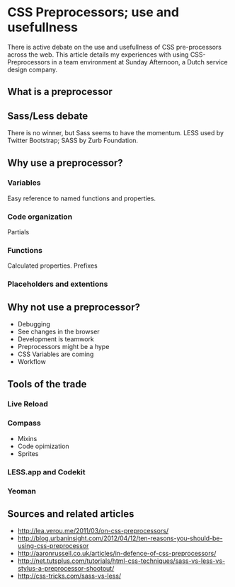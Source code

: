 # CSS Preprocessors; use and usefullness

There is active debate on the use and usefullness of CSS pre-processors across the web. This article details my experiences with using CSS-Preprocessors in a team environment at Sunday Afternoon, a Dutch service design company.

## What is a preprocessor

## Sass/Less debate
There is no winner, but Sass seems to have the momentum. 
LESS used by Twitter Bootstrap; SASS by Zurb Foundation.

## Why use a preprocessor?

### Variables
Easy reference to named functions and properties.

### Code organization
Partials

### Functions
Calculated properties.
Prefixes

### Placeholders and extentions

## Why not use a preprocessor?

* Debugging
* See changes in the browser
* Development is teamwork
* Preprocessors might be a hype
* CSS Variables are coming
* Workflow

## Tools of the trade

### Live Reload

### Compass

* Mixins
* Code opimization
* Sprites

### LESS.app and Codekit

### Yeoman


## Sources and related articles

- http://lea.verou.me/2011/03/on-css-preprocessors/
- http://blog.urbaninsight.com/2012/04/12/ten-reasons-you-should-be-using-css-preprocessor
- http://aaronrussell.co.uk/articles/in-defence-of-css-preprocessors/
- http://net.tutsplus.com/tutorials/html-css-techniques/sass-vs-less-vs-stylus-a-preprocessor-shootout/
- http://css-tricks.com/sass-vs-less/

